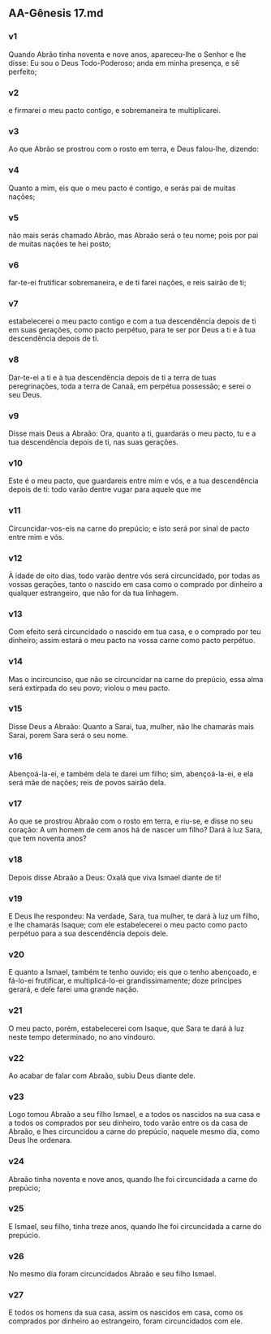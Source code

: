 ## AA-Gênesis 17.md
### v1
 Quando Abrão tinha noventa e nove anos, apareceu-lhe o Senhor e lhe disse: Eu sou o Deus Todo-Poderoso; anda em minha presença, e sê perfeito;
### v2
 e firmarei o meu pacto contigo, e sobremaneira te multiplicarei.
### v3
 Ao que Abrão se prostrou com o rosto em terra, e Deus falou-lhe, dizendo:
### v4
 Quanto a mim, eis que o meu pacto é contigo, e serás pai de muitas nações;
### v5
 não mais serás chamado Abrão, mas Abraão será o teu nome; pois por pai de muitas nações te hei posto;
### v6
 far-te-ei frutificar sobremaneira, e de ti farei nações, e reis sairão de ti;
### v7
 estabelecerei o meu pacto contigo e com a tua descendência depois de ti em suas gerações, como pacto perpétuo, para te ser por Deus a ti e à tua descendência depois de ti.
### v8
 Dar-te-ei a ti e à tua descendência depois de ti a terra de tuas peregrinações, toda a terra de Canaã, em perpétua possessão; e serei o seu Deus.
### v9
 Disse mais Deus a Abraão: Ora, quanto a ti, guardarás o meu pacto, tu e a tua descendência depois de ti, nas suas gerações.
### v10
 Este é o meu pacto, que guardareis entre mim e vós, e a tua descendência depois de ti: todo varão dentre vugar para aquele que me
### v11
 Circuncidar-vos-eis na carne do prepúcio; e isto será por sinal de pacto entre mim e vós.
### v12
 À idade de oito dias, todo varão dentre vós será circuncidado, por todas as vossas gerações, tanto o nascido em casa como o comprado por dinheiro a qualquer estrangeiro, que não for da tua linhagem.
### v13
 Com efeito será circuncidado o nascido em tua casa, e o comprado por teu dinheiro; assim estará o meu pacto na vossa carne como pacto perpétuo.
### v14
 Mas o incircunciso, que não se circuncidar na carne do prepúcio, essa alma será extirpada do seu povo; violou o meu pacto.
### v15
 Disse Deus a Abraão: Quanto a Sarai, tua, mulher, não lhe chamarás mais Sarai, porem Sara será o seu nome.
### v16
 Abençoá-la-ei, e também dela te darei um filho; sim, abençoá-la-ei, e ela será mãe de nações; reis de povos sairão dela.
### v17
 Ao que se prostrou Abraão com o rosto em terra, e riu-se, e disse no seu coração: A um homem de cem anos há de nascer um filho? Dará à luz Sara, que tem noventa anos?
### v18
 Depois disse Abraão a Deus: Oxalá que viva Ismael diante de ti!
### v19
 E Deus lhe respondeu: Na verdade, Sara, tua mulher, te dará à luz um filho, e lhe chamarás Isaque; com ele estabelecerei o meu pacto como pacto perpétuo para a sua descendência depois dele.
### v20
 E quanto a Ismael, também te tenho ouvido; eis que o tenho abençoado, e fá-lo-ei frutificar, e multiplicá-lo-ei grandissimamente; doze príncipes gerará, e dele farei uma grande nação.
### v21
 O meu pacto, porém, estabelecerei com Isaque, que Sara te dará à luz neste tempo determinado, no ano vindouro.
### v22
 Ao acabar de falar com Abraão, subiu Deus diante dele.
### v23
 Logo tomou Abraão a seu filho Ismael, e a todos os nascidos na sua casa e a todos os comprados por seu dinheiro, todo varão entre os da casa de Abraão, e lhes circuncidou a carne do prepúcio, naquele mesmo dia, como Deus lhe ordenara.
### v24
 Abraão tinha noventa e nove anos, quando lhe foi circuncidada a carne do prepúcio;
### v25
 E Ismael, seu filho, tinha treze anos, quando lhe foi circuncidada a carne do prepúcio.
### v26
 No mesmo dia foram circuncidados Abraão e seu filho Ismael.
### v27
 E todos os homens da sua casa, assim os nascidos em casa, como os comprados por dinheiro ao estrangeiro, foram circuncidados com ele.
